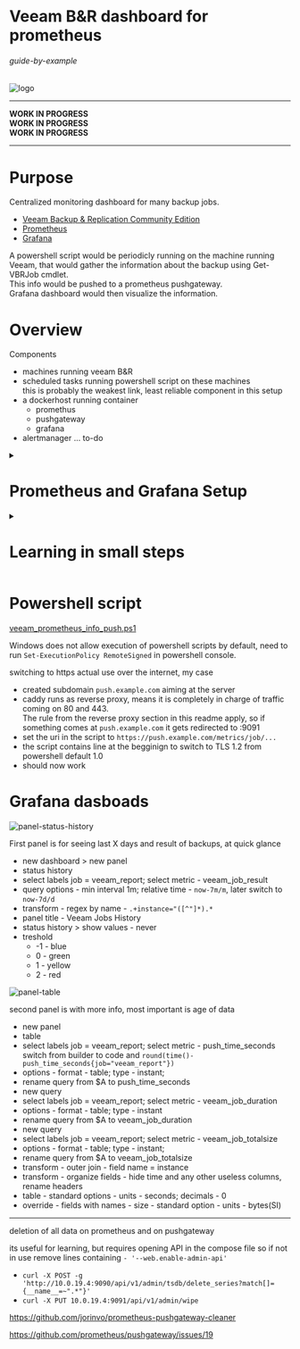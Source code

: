 # Veeam B&R dashboard for prometheus

###### guide-by-example

![logo](https://i.imgur.com/xScE6fL.png)

-----------------

**WORK IN PROGRESS**<br>
**WORK IN PROGRESS**<br>
**WORK IN PROGRESS**

---------------

# Purpose

Centralized monitoring dashboard for many backup jobs.

* [Veeam Backup & Replication Community Edition](
https://www.veeam.com/virtual-machine-backup-solution-free.html)
* [Prometheus](https://prometheus.io/)
* [Grafana](https://grafana.com/)

A powershell script would be periodicly running on the machine running Veeam,
that would gather the information about the backup using Get-VBRJob cmdlet.<br>
This info would be pushed to a prometheus pushgateway.<br>
Grafana dashboard would then visualize the information.

# Overview

Components

* machines running veeam B&R
* scheduled tasks running powershell script on these machines<br>
  this is probably the weakest link, least reliable component in this setup
* a dockerhost running container
  * promethus
  * pushgateway
  * grafana
* alertmanager ... to-do 

<details>
<summary><h1>Prometheus and Grafana Setup</h1></summary>

# Files and directory structure

```
/home/
└── ~/
    └── docker/
        └── prometheus/
            │
            ├── grafana/
            ├── grafana-data/
            ├── prometheus-data/
            ├── .env
            ├── docker-compose.yml
            └── prometheus.yml
```

* `grafana/` - a directory containing grafanas configs and dashboards
* `grafana-data/` - a directory where grafana stores its data
* `prometheus-data/` - a directory where prometheus stores its database and data
* `.env` - a file containing environment variables for docker compose
* `docker-compose.yml` - a docker compose file, telling docker how to run the containers
* `prometheus.yml` - a configuration file for prometheus

The 3 files must be provided.</br>
The directories are created by docker compose on the first run.

# docker-compose

Five containers to spin up.</br>
While [stefanprodan/dockprom](https://github.com/stefanprodan/dockprom)
also got alertmanager and pushgateway, this is a simpler setup for now.</br>
Just want pretty graphs.

* **Prometheus** - prometheus server, pulling, storing, evaluating metrics
* **Grafana** - web UI visualization of the collected metrics
  in nice dashboards
* **Pushgateway** - service ready to receive pushed information at an open port

`docker-compose.yml`
```yml
services:

  # MONITORING SYSTEM AND THE METRICS DATABASE
  prometheus:
    image: prom/prometheus:v2.38.0
    container_name: prometheus
    hostname: prometheus
    restart: unless-stopped
    user: root
    command:
      - '--config.file=/etc/prometheus/prometheus.yml'
      - '--storage.tsdb.path=/prometheus'
      - '--web.console.libraries=/etc/prometheus/console_libraries'
      - '--web.console.templates=/etc/prometheus/consoles'
      - '--storage.tsdb.retention.time=200h'
      - '--web.enable-lifecycle'
      - '--web.enable-admin-api'
    volumes:
      - ./prometheus.yml:/etc/prometheus/prometheus.yml
      - ./prometheus_data:/prometheus
    ports:
      - 9090:9090

  # WEB BASED UI VISUALISATION OF THE METRICS
  grafana:
    image: grafana/grafana:9.1.1
    container_name: grafana
    hostname: grafana
    restart: unless-stopped
    env_file: .env
    user: root
    volumes:
      - ./grafana_data:/var/lib/grafana
      - ./grafana/provisioning/dashboards:/etc/grafana/provisioning/dashboards
      - ./grafana/provisioning/datasources:/etc/grafana/provisioning/datasources
    ports:
      - 3000:3000

  pushgateway:
    image: prom/pushgateway:v1.4.3
    container_name: pushgateway
    hostname: pushgateway
    restart: unless-stopped
    command:
      - '--web.enable-admin-api'    
    ports:
      - 9091:9091

networks:
  default:
    name: $DOCKER_MY_NETWORK
    external: true
```

`.env`

```bash
# GENERAL
MY_DOMAIN=example.com
DOCKER_MY_NETWORK=caddy_net
TZ=Europe/Bratislava

# GRAFANA
GF_SECURITY_ADMIN_USER=admin
GF_SECURITY_ADMIN_PASSWORD=admin
GF_USERS_ALLOW_SIGN_UP=false

#GF_DATE_FORMATS_INTERVAL_HOUR = dddd
#GF_DATE_FORMATS_INTERVAL_DAY = dddd
```

**All containers must be on the same network**.</br>
Which is named in the `.env` file.</br>
If one does not exist yet: `docker network create caddy_net`

# Reverse proxy

Caddy v2 is used, details
[here](https://github.com/DoTheEvo/selfhosted-apps-docker/tree/master/caddy_v2).</br>

`Caddyfile`
```
grafana.{$MY_DOMAIN} {
    reverse_proxy grafana:3000
}

push.{$MY_DOMAIN} {
    reverse_proxy pushgateway:9091
}
```

# Prometheus configuration

#### prometheus.yml

* /prometheus/**prometheus.yml**

[Official documentation.](https://prometheus.io/docs/prometheus/latest/configuration/configuration/)

A config file for prometheus, bind mounted in to prometheus container.</br>

`prometheus.yml`
```yml
global:
  scrape_interval:     15s
  evaluation_interval: 15s

# A scrape configuration containing exactly one endpoint to scrape.
scrape_configs:
  - job_name: 'pushgateway'
    scrape_interval: 60s
    honor_labels: true
    static_configs:
      - targets: ['pushgateway:9091']
```

# Grafana configuration

* first run login with admin/admin
* in Preferences > Datasources set `http://prometheus:9090` for url<br>
  save and test should be green
* once some values are pushed to prometheus, create a new dashboard...

</details>

<details>
<summary><h1>Learning in small steps</h1></summary>

what should work at this moment

* \<docker-host-ip>:3000 - grafana
* \<docker-host-ip>:9090 - prometheus 
* \<docker-host-ip>:9091 - pushgateway 

### testing how push data to pushgateway

* metrics must be floats
* for strings labels passed in url can be used 


Prometheus requires linux [line endings.](
https://github.com/prometheus/pushgateway/issues/144)<br>
The "\`n" in the `$body` is to simulate it in windows powershell.

Also in powershell the grave(backtick) character - \` 
is for [escaping stuff](https://ss64.com/ps/syntax-esc.html)<br>
Here it is used to escape new line, which allows breaking the command
in to multiple lines for readability.
It is not related to the previous issue of line endings.

`test.ps1`
```ps1
$body = "free_disk_space 32`n"

Invoke-RestMethod `
    -Method PUT `
    -Uri "http://10.0.19.4:9091/metrics/job/veeam_report/instance/PC1" `
    -Body $body
```

* in the $body we have name of the metrics - `free_disk_space`
* in the url we have two labels, job - `veeam_report` and instance - `PC1`

Heres how the data look in prometheus when executing `free_disk_space` query

![first_put](https://i.imgur.com/9G0QcuT.png)

The metrics and labels help us target the data in grafana.

* create **new dashboard**, panel
* switch type to **Status history**
* select metric - `free_disk_space`
* [query options](https://grafana.com/docs/grafana/next/panels-visualizations/query-transform-data/#query-options)
  * min interval - 1h
  * relative time - now-10h/h
* to not deal with long ugly names add transformation - Rename by regex<br>
  Match - `.+instance="([^"]*).*` - [explained](https://stackoverflow.com/questions/2013124/regex-matching-up-to-the-first-occurrence-of-a-character)<br>
  Replace - `$1`
* can also play with transparency, legend, treshold for pretty colors

should look in the end somewhat like this

![first_graph](https://i.imgur.com/DLnCWdB.png)

*extra info*<br>
[Examples.](https://prometheus.io/docs/prometheus/latest/querying/examples/)
this command deletes all metrics on prometheus, assuming api is enabled<br>
`curl -X POST -g 'http://10.0.19.4:9090/api/v1/admin/tsdb/delete_series?match[]={__name__=~".*"}'`

so now whats tested is sending data to pushgateway and visualize them in grafana

</details>

# Powershell script

[veeam_prometheus_info_push.ps1](https://github.com/DoTheEvo/veeam-prometheus-grafana/blob/main/veeam_prometheus_info_push.ps1)

Windows does not allow execution of powershell scripts by default,
need to run `Set-ExecutionPolicy RemoteSigned` in powershell console.

switching to https actual use over the internet, my case

* created subdomain `push.example.com` aiming at the server
* caddy runs as reverse proxy, means it is completely in charge of traffic
  coming on 80 and 443.<br>
  The rule from the reverse proxy section in this readme apply,
  so if something comes at `push.example.com` it gets redirected to <dockerhost>:9091
* set the uri in the script to `https://push.example.com/metrics/job/...`
* the script contains line at the begginign to switch to TLS 1.2 from powershell
  default 1.0
* should now work

# Grafana dasboads

![panel-status-history](https://i.imgur.com/okwj9hJ.png)

First panel is for seeing last X days and result of backups, at quick glance

* new dashboard > new panel
* status history
* select labels job = veeam_report; select metric - veeam_job_result
* query options - min interval 1m; relative time - `now-7m/m`, later switch to `now-7d/d`
* transform - regex by name - `.+instance="([^"]*).*`
* panel title - Veeam Jobs History
* status history > show values - never
* treshold
  * -1 - blue
  * 0 - green
  * 1 - yellow
  * 2 - red

![panel-table](https://i.imgur.com/THUmrWq.png)

second panel is with more info, most important is age of data

* new panel
* table
* select labels job = veeam_report; select metric - push_time_seconds<br>
  switch from builder to code and `round(time()-push_time_seconds{job="veeam_report"})`<br>
* options - format - table; type - instant;  
* rename query from $A to push_time_seconds
* new query
* select labels job = veeam_report; select metric - veeam_job_duration
* options - format - table; type - instant
* rename query from $A to veeam_job_duration
* new query
* select labels job = veeam_report; select metric - veeam_job_totalsize
* options - format - table; type - instant;
* rename query from $A to veeam_job_totalsize
* transform - outer join - field name = instance
* transform - organize fields - hide time and any other useless columns, rename headers
* table - standard options - units - seconds; decimals - 0
* override - fields with names - size - standard option - units - bytes(SI)


-----

deletion of all data on prometheus and on pushgateway

its useful for learning, but requires opening API in the compose file
so if not in use remove lines containing `- '--web.enable-admin-api'`
      
* `curl -X POST -g 'http://10.0.19.4:9090/api/v1/admin/tsdb/delete_series?match[]={__name__=~".*"}'`
* `curl -X PUT 10.0.19.4:9091/api/v1/admin/wipe`

https://github.com/jorinvo/prometheus-pushgateway-cleaner

https://github.com/prometheus/pushgateway/issues/19
